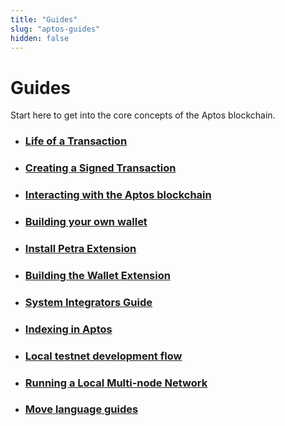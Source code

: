 ```yaml
---
title: "Guides"
slug: "aptos-guides"
hidden: false
---
```


# Guides

Start here to get into the core concepts of the Aptos blockchain.

- ### [Life of a Transaction](basics-life-of-txn.md)
- ### [Creating a Signed Transaction](sign-a-transaction.md)
- ### [Interacting with the Aptos blockchain](interacting-with-the-blockchain.md)
- ### [Building your own wallet](building-your-own-wallet.md)
- ### [Install Petra Extension](install-petra-wallet.md)
- ### [Building the Wallet Extension](building-wallet-extension.md)
- ### [System Integrators Guide](system-integrators-guide.md)
- ### [Indexing in Aptos](indexing.md)
- ### [Local testnet development flow](local-testnet-dev-flow.md)
- ### [Running a Local Multi-node Network](running-a-local-multi-node-network.md)
- ### [Move language guides](./move-guides/index.md)
